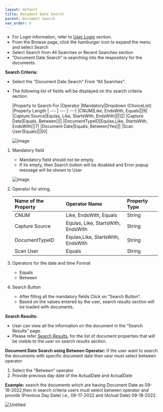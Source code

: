 ```yaml
---
layout: default
title: Document Date Search
parent: Document Search
nav_order: 4
---
```

- For Login information, refer to [User Login](https://pages.github.ibm.com/Global-EJS/gejs-user-manual/docs/UserLogin.html) section.
- From the Browse page, click the hamburger icon to expand the menu and select Search
- Select Search from All Searches or Recent Searches section
- “Document Date Search” is searching into the respository for the documents.    
     
**Search Criteria:**
- Select the “Document Date Search” From “All Searches”.
- The following list of fields will be displayed on the search criteria section.
    <div class="code-example" markdown="1">

   |Property to Search For |Operator |Mandatory|Dropdown (ChoiceList) |Property Length |
   --- | --- | ---|
   |CNUM|Like, EndsWith, Equals|||9|
   |Capture Source|Equlas, Like, StartsWith, EndsWith|||12|
   |Capture Date|Equals, Between||||
   |DocumentTypeID|Equlas,Like, StartsWith, EndsWith|||7|
   |Document Date|Equals, Between|Yes|||
   |Scan User|Equals|||50|

   </div>

    ![image](https://media.github.ibm.com/user/369573/files/1bc97880-c604-11ec-9cd4-ab451fcaab83)

1.	Mandatory field
	- Mandatory field should not be empty.  
	- If its empty, then Search button will be disabled and Error popup message will be shown to User 

    ![image](https://media.github.ibm.com/user/369573/files/4c111700-c604-11ec-9c9d-a26d1f45f359)


2. Operator for string,

    <div class="code-example" markdown="1">

    |Name of the Property |Operator Name |Property Type|
    :--- | :--- | :---|
    |CNUM|Like, EndsWith, Equals|String|
    |Capture Source|Equlas, Like, StartsWith, EndsWith|String|
    |DocumentTypeID|Equlas,Like, StartsWith, EndsWith|String|
    |Scan User|Equals|String|        

    </div>

3.	Operators for the date and time Format  
    - Equals
    - Between

4. Search Button
    - After filling all the mandatory fields Click on “Search Button”.
    - Based on the values entered by the user, search results section will be loaded with documents.

**Search Results:**
- User can view all the information on the document in the “Search Results” page.
- Please refer [Search Results](https://pages.github.ibm.com/Global-EJS/gejs-user-manual/docs/DocumentSearch/CommonFunctionalities/SearchResults.html), for the list of document properties that will be visible to the user on search results section.


**Document Date Search using Between Operator:**
 If the user want to search the documents with specific document date then uesr must select between operator 

1. Select the "Between" operator
2. Provide previous day date of the ActualDate and ActualDate 

 **Example:**
 search the documents which are having Document Date as 09-18-2022,then in search criteria users must select between operator and provide (Previous Day Date) i.e., 09-17-2022 and (Actual Date) 09-18-2022.

 ![Untitled](https://media.github.ibm.com/user/369573/files/09becf80-385c-11ed-9508-1dd1b85cfc51)

